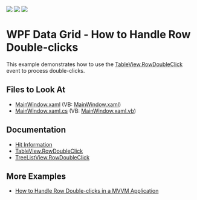 <!-- default badges list -->
![](https://img.shields.io/endpoint?url=https://codecentral.devexpress.com/api/v1/VersionRange/128650750/21.1.5%2B)
[![](https://img.shields.io/badge/Open_in_DevExpress_Support_Center-FF7200?style=flat-square&logo=DevExpress&logoColor=white)](https://supportcenter.devexpress.com/ticket/details/E2915)
[![](https://img.shields.io/badge/📖_How_to_use_DevExpress_Examples-e9f6fc?style=flat-square)](https://docs.devexpress.com/GeneralInformation/403183)
<!-- default badges end -->

# WPF Data Grid - How to Handle Row Double-clicks

This example demonstrates how to use the [TableView.RowDoubleClick](https://docs.devexpress.com/WPF/DevExpress.Xpf.Grid.TableView.RowDoubleClick) event to process double-clicks.

<!-- default file list -->

## Files to Look At

* [MainWindow.xaml](./CS/RowDoubleClick_CodeBehind/MainWindow.xaml) (VB: [MainWindow.xaml](./VB/RowDoubleClick_CodeBehind/MainWindow.xaml))
* [MainWindow.xaml.cs](./CS/RowDoubleClick_CodeBehind/MainWindow.xaml.cs#L44-L52) (VB: [MainWindow.xaml.vb](./VB/RowDoubleClick_CodeBehind/MainWindow.xaml.vb#L100-L110))

<!-- default file list end -->

## Documentation

- [Hit Information](https://docs.devexpress.com/WPF/7557/controls-and-libraries/data-grid/miscellaneous/hit-information)
- [TableView.RowDoubleClick](https://docs.devexpress.com/WPF/DevExpress.Xpf.Grid.TableView.RowDoubleClick)
- [TreeListView.RowDoubleClick](https://docs.devexpress.com/WPF/DevExpress.Xpf.Grid.TreeListView.RowDoubleClick)

## More Examples

- [How to Handle Row Double-clicks in a MVVM Application](https://github.com/DevExpress-Examples/how-to-handle-a-double-click-on-a-grid-row-in-a-mvvm-application-e2458)
